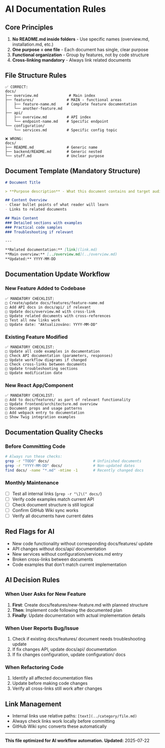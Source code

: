 # AI Documentation Rules

## Core Principles
1. **No README.md inside folders** - Use specific names (overview.md, installation.md, etc.)
2. **One purpose = one file** - Each document has single, clear purpose
3. **Functional organization** - Group by features, not by code structure
4. **Cross-linking mandatory** - Always link related documents

## File Structure Rules
```
✅ CORRECT:
docs/
├── overview.md              # Main index
├── features/               # MAIN - functional areas
│   ├── feature-name.md     # Complete feature documentation
│   └── another-feature.md
├── api/
│   ├── overview.md         # API index
│   └── endpoint-name.md    # Specific endpoint
└── configuration/
    └── services.md         # Specific config topic

❌ WRONG:
docs/
├── README.md               # Generic name
├── backend/README.md       # Generic nested
└── stuff.md                # Unclear purpose
```

## Document Template (Mandatory Structure)
```markdown
# Document Title

> **Purpose description** - What this document contains and target audience

## Content Overview
- Clear bullet points of what reader will learn
- Links to related documents

## Main Content
### Detailed sections with examples
### Practical code samples
### Troubleshooting if relevant

---

**Related documentation:** [link](link.md)  
**Main overview:** [../overview.md](../overview.md)  
**Updated:** YYYY-MM-DD
```

## Documentation Update Workflow

### New Feature Added to Codebase
```
✅ MANDATORY CHECKLIST:
□ Create/update docs/features/feature-name.md
□ Add API docs in docs/api/ if relevant
□ Update docs/overview.md with cross-link
□ Update related documents with cross-references
□ Test all new links work
□ Update date: "Aktualizováno: YYYY-MM-DD"
```

### Existing Feature Modified
```
✅ MANDATORY CHECKLIST:
□ Update all code examples in documentation
□ Check API documentation (parameters, responses)
□ Update workflow diagrams if changed
□ Check cross-links between documents
□ Update troubleshooting sections
□ Update modification date
```

### New React App/Component
```
✅ MANDATORY CHECKLIST:
□ Add to docs/features/ as part of relevant functionality
□ Update frontend/architecture.md overview
□ Document props and usage patterns
□ Add webpack entry to documentation
□ Show Twig integration examples
```

## Documentation Quality Checks

### Before Committing Code
```bash
# Always run these checks:
grep -r "TODO" docs/                    # Unfinished documents
grep -r "YYYY-MM-DD" docs/              # Non-updated dates
find docs/ -name "*.md" -mtime -1       # Recently changed docs
```

### Monthly Maintenance
- [ ] Test all internal links (`grep -r "\]\(" docs/`)
- [ ] Verify code examples match current API
- [ ] Check document structure is still logical
- [ ] Confirm GitHub Wiki sync works
- [ ] Verify all documents have current dates

## Red Flags for AI
- New code functionality without corresponding docs/features/ update
- API changes without docs/api/ documentation
- New services without configuration/services.md entry
- Broken cross-links between documents
- Code examples that don't match current implementation

## AI Decision Rules

### When User Asks for New Feature
1. **First**: Create docs/features/new-feature.md with planned structure
2. **Then**: Implement code following the documented plan
3. **Finally**: Update documentation with actual implementation details

### When User Reports Bug/Issue
1. Check if existing docs/features/ document needs troubleshooting update
2. If fix changes API, update docs/api/ documentation
3. If fix changes configuration, update configuration/ docs

### When Refactoring Code
1. Identify all affected documentation files
2. Update before making code changes
3. Verify all cross-links still work after changes

## Link Management
- Internal links use relative paths: `[text](../category/file.md)`
- Always check links work locally before committing
- GitHub Wiki sync converts these automatically

---
**This file optimized for AI workflow automation.**
**Updated:** 2025-07-22
